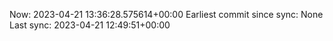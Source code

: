 Now: 2023-04-21 13:36:28.575614+00:00 Earliest commit since sync: None Last sync: 2023-04-21 12:49:51+00:00

